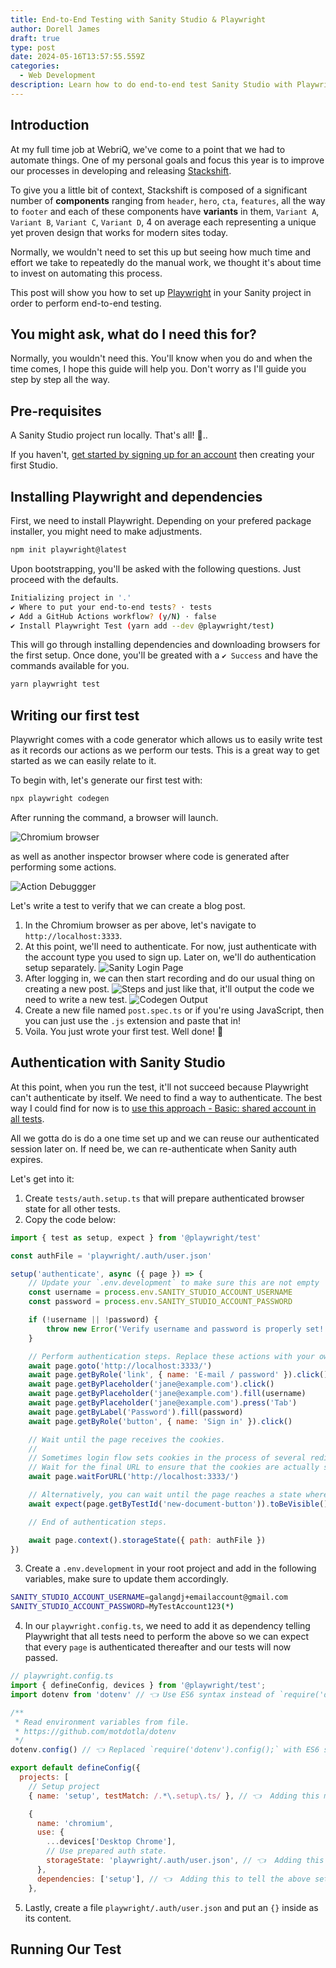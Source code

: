 ```yaml
---
title: End-to-End Testing with Sanity Studio & Playwright
author: Dorell James
draft: true
type: post
date: 2024-05-16T13:57:55.559Z
categories:
  - Web Development
description: Learn how to do end-to-end test Sanity Studio with Playwright
---
```


## Introduction

At my full time job at WebriQ, we've come to a point that we had to automate things. One of my personal goals and focus this year is to improve our processes in developing and releasing [Stackshift](https://www.webriq.com/stackshift).

To give you a little bit of context, Stackshift is composed of a significant number of **components** ranging from `header`, `hero`, `cta`, `features`, all the way to `footer` and each of these components have **variants** in them, `Variant A`, `Variant B`, `Variant C`, `Variant D`, 4 on average each representing a unique yet proven design that works for modern sites today.

Normally, we wouldn't need to set this up but seeing how much time and effort we take to repeatedly do the manual work, we thought it's about time to invest on automating this process.

This post will show you how to set up [Playwright](https://playwright.dev/) in your Sanity project in order to perform end-to-end testing.

## You might ask, what do I need this for?

Normally, you wouldn't need this. You'll know when you do and when the time comes, I hope this guide will help you. Don't worry as I'll guide you step by step all the way.

## Pre-requisites

A Sanity Studio project run locally. That's all! 👏..

If you haven't, [get started by signing up for an account](https://www.sanity.io/get-started) then creating your first Studio.

## Installing Playwright and dependencies

First, we need to install Playwright. Depending on your prefered package installer, you might need to make adjustments.

```bash
npm init playwright@latest
```

Upon bootstrapping, you'll be asked with the following questions. Just proceed with the defaults.

```bash
Initializing project in '.'
✔︎ Where to put your end-to-end tests? ⋅ tests
✔︎ Add a GitHub Actions workflow? (y/N) ⋅ false
✔︎ Install Playwright Test (yarn add --dev @playwright/test)
```

This will go through installing dependencies and downloading browsers for the first setup. Once done, you'll be greated with a `✔︎ Success` and have the commands available for you.

```sh
yarn playwright test
```

## Writing our first test

Playwright comes with a code generator which allows us to easily write test as it records our actions as we perform our tests. This is a great way to get started as we can easily relate to it.

To begin with, let's generate our first test with:

```sh
npx playwright codegen
```

After running the command, a browser will launch.

![Chromium browser](./browser.png)

as well as another inspector browser where code is generated after performing some actions.

![Action Debuggger](./recorder.png)

Let's write a test to verify that we can create a blog post.

1. In the Chromium browser as per above, let's navigate to `http://localhost:3333`.
2. At this point, we'll need to authenticate. For now, just authenticate with the account type you used to sign up. Later on, we'll do authentication setup separately.
   ![Sanity Login Page](./authenticate.png)
3. After logging in, we can then start recording and do our usual thing on creating a new post.
   ![Steps](./steps.gif)
   and just like that, it'll output the code we need to write a new test.
   ![Codegen Output](./codgen_output.png)
4. Create a new file named `post.spec.ts` or if you're using JavaScript, then you can just use the `.js` extension and paste that in!
5. Voila. You just wrote your first test. Well done! 👏

## Authentication with Sanity Studio

At this point, when you run the test, it'll not succeed because Playwright can't authenticate by itself. We need to find a way to authenticate. The best way I could find for now is to [use this approach - Basic: shared account in all tests](https://playwright.dev/docs/auth#basic-shared-account-in-all-tests).

All we gotta do is do a one time set up and we can reuse our authenticated session later on. If need be, we can re-authenticate when Sanity auth expires.

Let's get into it:

1. Create `tests/auth.setup.ts` that will prepare authenticated browser state for all other tests.
2. Copy the code below:

```js
import { test as setup, expect } from '@playwright/test'

const authFile = 'playwright/.auth/user.json'

setup('authenticate', async ({ page }) => {
	// Update your `.env.development` to make sure this are not empty
	const username = process.env.SANITY_STUDIO_ACCOUNT_USERNAME
	const password = process.env.SANITY_STUDIO_ACCOUNT_PASSWORD

	if (!username || !password) {
		throw new Error('Verify username and password is properly set!')
	}

	// Perform authentication steps. Replace these actions with your own.
	await page.goto('http://localhost:3333/')
	await page.getByRole('link', { name: 'E-mail / password' }).click()
	await page.getByPlaceholder('jane@example.com').click()
	await page.getByPlaceholder('jane@example.com').fill(username)
	await page.getByPlaceholder('jane@example.com').press('Tab')
	await page.getByLabel('Password').fill(password)
	await page.getByRole('button', { name: 'Sign in' }).click()

	// Wait until the page receives the cookies.
	//
	// Sometimes login flow sets cookies in the process of several redirects.
	// Wait for the final URL to ensure that the cookies are actually set.
	await page.waitForURL('http://localhost:3333/')

	// Alternatively, you can wait until the page reaches a state where all cookies are set.
	await expect(page.getByTestId('new-document-button')).toBeVisible()

	// End of authentication steps.

	await page.context().storageState({ path: authFile })
})
```

3. Create a `.env.development` in your root project and add in the following variables, make sure to update them accordingly.

```sh
SANITY_STUDIO_ACCOUNT_USERNAME=galangdj+emailaccount@gmail.com
SANITY_STUDIO_ACCOUNT_PASSWORD=MyTestAccount123(*)
```

4. In our `playwright.config.ts`, we need to add it as dependency telling Playwright that all tests need to perform the above so we can expect that every `page` is authenticated thereafter and our tests will now passed.

```js
// playwright.config.ts
import { defineConfig, devices } from '@playwright/test';
import dotenv from 'dotenv' // 👈 Use ES6 syntax instead of `require('dotenv').config()

/**
 * Read environment variables from file.
 * https://github.com/motdotla/dotenv
 */
dotenv.config() // 👈 Replaced `require('dotenv').config();` with ES6 so our `.env.development` variable will be read.

export default defineConfig({
  projects: [
    // Setup project
    { name: 'setup', testMatch: /.*\.setup\.ts/ }, // 👈  Adding this matcher

    {
      name: 'chromium',
      use: {
        ...devices['Desktop Chrome'],
        // Use prepared auth state.
        storageState: 'playwright/.auth/user.json', // 👈  Adding this auth file storage
      },
      dependencies: ['setup'], // 👈  Adding this to tell the above setup is needed before this
    },

```

5. Lastly, create a file `playwright/.auth/user.json` and put an `{}` inside as its content.

## Running Our Test
